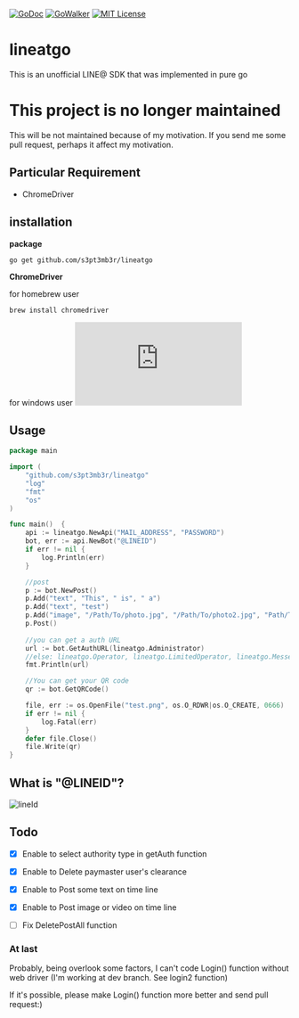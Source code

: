 [![GoDoc](https://godoc.org/github.com/s3pt3mb3r/lineatgo?status.svg)](https://godoc.org/github.com/s3pt3mb3r/lineatgo)
[![GoWalker](http://gowalker.org/api/v1/badge)](https://gowalker.org/github.com/s3pt3mb3r/lineatgo)
[![MIT License](http://img.shields.io/badge/license-MIT-blue.svg?style=flat)](LICENSE)
# lineatgo
This is an unofficial LINE@ SDK that was implemented in pure go

# This project is no longer maintained
This will be not maintained because of my motivation.
If you send me some pull request, perhaps it affect my motivation.
## Particular Requirement
- ChromeDriver

## installation
**package**
```
go get github.com/s3pt3mb3r/lineatgo
```
**ChromeDriver**

for homebrew user
```
brew install chromedriver
```
for windows user
![Download link](http://chromedriver.storage.googleapis.com/index.html?path=2.25/)

## Usage
```go
package main

import (
    "github.com/s3pt3mb3r/lineatgo"
    "log"
    "fmt"
    "os"
)

func main()  {
    api := lineatgo.NewApi("MAIL_ADDRESS", "PASSWORD")
    bot, err := api.NewBot("@LINEID")
    if err != nil {
        log.Println(err)
    }

    //post
    p := bot.NewPost()
    p.Add("text", "This", " is", " a")
	p.Add("text", "test")
	p.Add("image", "/Path/To/photo.jpg", "/Path/To/photo2.jpg", "Path/To/video.mp4")
    p.Post()
    
    //you can get a auth URL
    url := bot.GetAuthURL(lineatgo.Administrator)
    //else: lineatgo.Operator, lineatgo.LimitedOperator, lineatgo.Messenger
    fmt.Println(url)

    //You can get your QR code
    qr := bot.GetQRCode()

    file, err := os.OpenFile("test.png", os.O_RDWR|os.O_CREATE, 0666)
    if err != nil {
        log.Fatal(err)
    }
    defer file.Close()
    file.Write(qr)
}
```

## What is "@LINEID"?
![lineId](https://user-images.githubusercontent.com/33578715/33206339-35ebeb4a-d14d-11e7-94cd-a1b8a69d4031.jpg)

## Todo
- [x] Enable to select authority type in getAuth function
- [x] Enable to Delete paymaster user's clearance
- [x] Enable to Post some text on time line
- [x] Enable to Post image or video on time line
- [ ] Fix DeletePostAll function



### At last
Probably, being overlook some factors, I can't code Login() function without web driver
(I'm working at dev branch. See login2 function)

If it's possible, please make Login() function more better and send pull request:)
